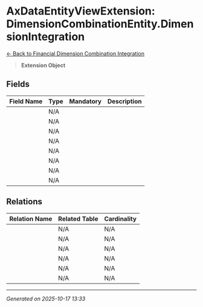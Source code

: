 # AxDataEntityViewExtension: DimensionCombinationEntity.DimensionIntegration

[← Back to Financial Dimension Combination Integration](../README.md)

> **Extension Object**

## Fields

| Field Name | Type | Mandatory | Description |
|------------|------|-----------|-------------|
|  | N/A |  |  |
|  | N/A |  |  |
|  | N/A |  |  |
|  | N/A |  |  |
|  | N/A |  |  |
|  | N/A |  |  |
|  | N/A |  |  |
|  | N/A |  |  |

## Relations

| Relation Name | Related Table | Cardinality |
|---------------|---------------|-------------|
|  | N/A | N/A |
|  | N/A | N/A |
|  | N/A | N/A |
|  | N/A | N/A |
|  | N/A | N/A |
|  | N/A | N/A |

---

*Generated on 2025-10-17 13:33*
